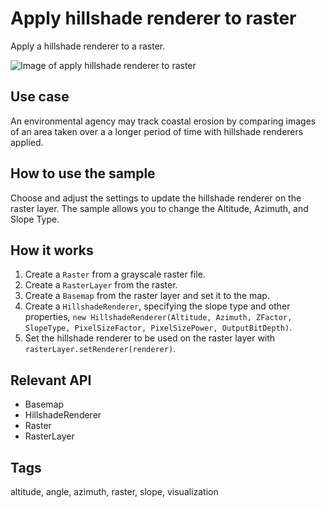 # Apply hillshade renderer to raster

Apply a hillshade renderer to a raster.

![Image of apply hillshade renderer to raster](ApplyHillshadeRendererToRaster.png)

## Use case

An environmental agency may track coastal erosion by comparing images of an area taken over a a longer period of time with hillshade renderers applied.

## How to use the sample

Choose and adjust the settings to update the hillshade renderer on the raster layer. The sample allows you to change the Altitude, Azimuth, and Slope Type.

## How it works

1. Create a `Raster` from a grayscale raster file.
2. Create a `RasterLayer` from the raster.
3. Create a `Basemap` from the raster layer and set it to the map.
4. Create a `HillshadeRenderer`, specifying the slope type and other properties, `new HillshadeRenderer(Altitude, Azimuth, ZFactor, SlopeType, PixelSizeFactor, PixelSizePower, OutputBitDepth)`.
5. Set the hillshade renderer to be used on the raster layer with `rasterLayer.setRenderer(renderer)`.

## Relevant API

* Basemap
* HillshadeRenderer
* Raster
* RasterLayer

## Tags

altitude, angle, azimuth, raster, slope, visualization
